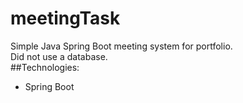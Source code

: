 # meetingTask</br>
Simple Java Spring Boot meeting system for portfolio.
</br>
Did not use a database.</br>
##Technologies:
 - Spring Boot


